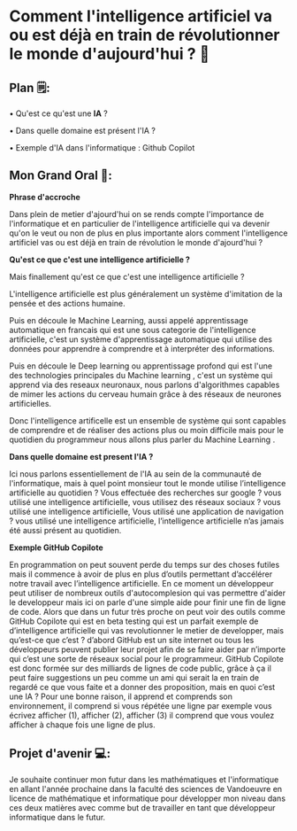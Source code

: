 # **Comment l'intelligence artificiel va ou est déjà en train de révolutionner le monde d'aujourd'hui ?  🤖**

## Plan 🗒:

• Qu'est ce qu'est une **IA** ?

• Dans quelle domaine est présent l'IA ?

• Exemple d'IA dans l'informatique : Github Copilot


## Mon Grand Oral 🚀:

**Phrase d'accroche**

Dans plein de metier d'ajourd'hui on se rends compte l'importance de l'informatique et en particulier de l'intelligence artificielle qui va devenir qu'on le veut ou non de plus en plus importante alors comment l'intelligence artificiel vas ou est déjà en train de révolution le monde d'ajourd'hui ?

**Qu'est ce que c'est une intelligence artificielle ?**

Mais finallement qu'est ce que c'est une intelligence artificielle ? 

L'intelligence artificielle est plus généralement un système d'imitation de la pensée et des actions humaine.

Puis en découle le Machine Learning, aussi appelé apprentissage automatique en francais qui est une sous categorie de l'intelligence artificielle, c'est un système d'apprentissage automatique qui utilise des données pour apprendre à comprendre et à interpréter des informations.

Puis en découle le Deep learning ou apprentissage profond qui est l'une des technologies principales du Machine learning , c'est un système qui apprend via des reseaux neuronaux, nous parlons d'algorithmes capables de mimer les actions du cerveau humain grâce à des réseaux de neurones artificielles. 


Donc l'intelligence artificelle est un ensemble de système qui sont capables de comprendre et de réaliser des actions plus ou moin difficile mais pour le quotidien du programmeur nous allons plus parler du Machine Learning .

**Dans quelle domaine est present l'IA ?**

Ici nous parlons essentiellement de l'IA au sein de la communauté de l'informatique, mais à quel point monsieur tout le monde utilise l’intelligence artificielle au quotidien ? Vous effectuée des recherches sur google ? vous utilisé une intelligence artificielle, vous utilisez des réseaux sociaux ? vous utilisé une intelligence artificielle, Vous utilisé une application de navigation ? vous utilisé une intelligence artificielle, l’intelligence artificielle n’as jamais été aussi présent au quotidien. 


**Exemple GitHub Copilote**

En programmation on peut souvent perde du temps sur des choses futiles mais il commence à avoir de plus en plus d’outils permettant d’accélérer notre travail avec l’intelligence artificielle. En ce moment un développeur peut utiliser de nombreux outils d'autocomplesion qui vas permettre d'aider le developpeur mais ici on parle d'une simple aide pour finir une fin de ligne de code. 
Alors que dans un futur très proche on peut voir des outils comme GitHub Copilote qui est en beta testing qui est un parfait exemple de d’intelligence artificielle qui vas revolutionner le metier de developper, mais qu’est-ce que c’est ? d’abord GitHub est un site internet ou tous les développeurs peuvent publier leur projet afin de se faire aider par n’importe qui c’est une sorte de réseaux social pour le programmeur. GitHub Copilote est donc formée sur des milliards de lignes de code public, grâce à ça il peut faire suggestions un peu comme un ami qui serait la en train de regardé ce que vous faite et a donner des proposition, mais en quoi c’est une IA ? Pour une bonne raison, il apprend et comprends son environnement, il comprend si vous répétée une ligne par exemple vous écrivez afficher (1), afficher (2), afficher (3) il comprend que vous voulez afficher à chaque fois une ligne de plus.


## Projet d'avenir 💻:

Je souhaite continuer mon futur dans les mathématiques et l&#39;informatique en allant l&#39;année prochaine dans la faculté des sciences de Vandoeuvre en licence de mathématique et informatique pour développer mon niveau dans ces deux matières avec comme but de travailler en tant que développeur informatique dans le futur.

